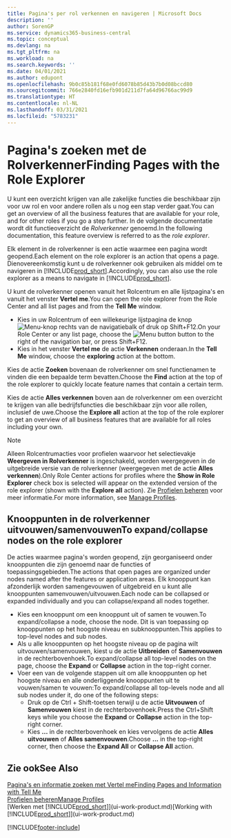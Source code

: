 ```yaml
---
title: Pagina's per rol verkennen en navigeren | Microsoft Docs
description: ''
author: SorenGP
ms.service: dynamics365-business-central
ms.topic: conceptual
ms.devlang: na
ms.tgt_pltfrm: na
ms.workload: na
ms.search.keywords: ''
ms.date: 04/01/2021
ms.author: edupont
ms.openlocfilehash: 9b0c85b181f68e0fd6078b85d43b7b0d08bccd80
ms.sourcegitcommit: 766e2840fd16efb901d211d7fa64d96766ac99d9
ms.translationtype: HT
ms.contentlocale: nl-NL
ms.lasthandoff: 03/31/2021
ms.locfileid: "5783231"
---
```

# <a name="finding-pages-with-the-role-explorer"></a><span data-ttu-id="9bb40-102">Pagina's zoeken met de Rolverkenner</span><span class="sxs-lookup"><span data-stu-id="9bb40-102">Finding Pages with the Role Explorer</span></span>
<span data-ttu-id="9bb40-103">U kunt een overzicht krijgen van alle zakelijke functies die beschikbaar zijn voor uw rol en voor andere rollen als u nog een stap verder gaat.</span><span class="sxs-lookup"><span data-stu-id="9bb40-103">You can get an overview of all the business features that are available for your role, and for other roles if you go a step further.</span></span> <span data-ttu-id="9bb40-104">In de volgende documentatie wordt dit functieoverzicht de *Rolverkenner* genoemd.</span><span class="sxs-lookup"><span data-stu-id="9bb40-104">In the following documentation, this feature overview is referred to as the *role explorer*.</span></span>

<span data-ttu-id="9bb40-105">Elk element in de rolverkenner is een actie waarmee een pagina wordt geopend.</span><span class="sxs-lookup"><span data-stu-id="9bb40-105">Each element on the role explorer is an action that opens a page.</span></span> <span data-ttu-id="9bb40-106">Dienovereenkomstig kunt u de rolverkenner ook gebruiken als middel om te navigeren in [!INCLUDE[prod_short](includes/prod_short.md)].</span><span class="sxs-lookup"><span data-stu-id="9bb40-106">Accordingly, you can also use the role explorer as a means to navigate in [!INCLUDE[prod_short](includes/prod_short.md)].</span></span>

<span data-ttu-id="9bb40-107">U kunt de rolverkenner openen vanuit het Rolcentrum en alle lijstpagina's en vanuit het venster **Vertel me**.</span><span class="sxs-lookup"><span data-stu-id="9bb40-107">You can open the role explorer from the Role Center and all list pages and from the **Tell Me** window.</span></span>

- <span data-ttu-id="9bb40-108">Kies in uw Rolcentrum of een willekeurige lijstpagina de knop ![Menu-knop](media/ui_menu_button.png "Menu-knop") rechts van de navigatiebalk of druk op Shift+F12.</span><span class="sxs-lookup"><span data-stu-id="9bb40-108">On your Role Center or any list page, choose the ![Menu button](media/ui_menu_button.png "Menu button") button to the right of the navigation bar, or press Shift+F12.</span></span>
- <span data-ttu-id="9bb40-109">Kies in het venster **Vertel me** de actie **Verkennen** onderaan.</span><span class="sxs-lookup"><span data-stu-id="9bb40-109">In the **Tell Me** window, choose the **exploring** action at the bottom.</span></span>

<span data-ttu-id="9bb40-110">Kies de actie **Zoeken** bovenaan de rolverkenner om snel functienamen te vinden die een bepaalde term bevatten.</span><span class="sxs-lookup"><span data-stu-id="9bb40-110">Choose the **Find** action at the top of the role explorer to quickly locate feature names that contain a certain term.</span></span>

<span data-ttu-id="9bb40-111">Kies de actie **Alles verkennen** boven aan de rolverkenner om een overzicht te krijgen van alle bedrijfsfuncties die beschikbaar zijn voor alle rollen, inclusief de uwe.</span><span class="sxs-lookup"><span data-stu-id="9bb40-111">Choose the **Explore all** action at the top of the role explorer to get an overview of all business features that are available for all roles including your own.</span></span>

> [!NOTE]
> <span data-ttu-id="9bb40-112">Alleen Rolcentrumacties voor profielen waarvoor het selectievakje **Weergeven in Rolverkenner** is ingeschakeld, worden weergegeven in de uitgebreide versie van de rolverkenner (weergegeven met de actie **Alles verkennen**).</span><span class="sxs-lookup"><span data-stu-id="9bb40-112">Only Role Center actions for profiles where the **Show in Role Explorer** check box is selected will appear on the extended version of the role explorer (shown with the **Explore all** action).</span></span> <span data-ttu-id="9bb40-113">Zie [Profielen beheren](admin-users-profiles-roles.md) voor meer informatie.</span><span class="sxs-lookup"><span data-stu-id="9bb40-113">For more information, see [Manage Profiles](admin-users-profiles-roles.md).</span></span>

## <a name="to-expandcollapse-nodes-on-the-role-explorer"></a><span data-ttu-id="9bb40-114">Knooppunten in de rolverkenner uitvouwen/samenvouwen</span><span class="sxs-lookup"><span data-stu-id="9bb40-114">To expand/collapse nodes on the role explorer</span></span>
<span data-ttu-id="9bb40-115">De acties waarmee pagina's worden geopend, zijn georganiseerd onder knooppunten die zijn genoemd naar de functies of toepassingsgebieden.</span><span class="sxs-lookup"><span data-stu-id="9bb40-115">The actions that open pages are organized under nodes named after the features or application areas.</span></span> <span data-ttu-id="9bb40-116">Elk knooppunt kan afzonderlijk worden samengevouwen of uitgebreid en u kunt alle knooppunten samenvouwen/uitvouwen.</span><span class="sxs-lookup"><span data-stu-id="9bb40-116">Each node can be collapsed or expanded individually and you can collapse/expand all nodes together.</span></span>

- <span data-ttu-id="9bb40-117">Kies een knooppunt om een knooppunt uit of samen te vouwen.</span><span class="sxs-lookup"><span data-stu-id="9bb40-117">To expand/collapse a node, choose the node.</span></span> <span data-ttu-id="9bb40-118">Dit is van toepassing op knooppunten op het hoogste niveau en subknooppunten.</span><span class="sxs-lookup"><span data-stu-id="9bb40-118">This applies to top-level nodes and sub nodes.</span></span>
- <span data-ttu-id="9bb40-119">Als u alle knooppunten op het hoogste niveau op de pagina wilt uitvouwen/samenvouwen, kiest u de actie **Uitbreiden** of **Samenvouwen** in de rechterbovenhoek.</span><span class="sxs-lookup"><span data-stu-id="9bb40-119">To expand/collapse all top-level nodes on the page, choose the **Expand** or **Collapse** action in the top-right corner.</span></span>
- <span data-ttu-id="9bb40-120">Voer een van de volgende stappen uit om alle knooppunten op het hoogste niveau en alle onderliggende knooppunten uit te vouwen/samen te vouwen:</span><span class="sxs-lookup"><span data-stu-id="9bb40-120">To expand/collapse all top-levels node and all sub nodes under it, do one of the following steps:</span></span>
    - <span data-ttu-id="9bb40-121">Druk op de Ctrl + Shift-toetsen terwijl u de actie **Uitvouwen** of **Samenvouwen** kiest in de rechterbovenhoek.</span><span class="sxs-lookup"><span data-stu-id="9bb40-121">Press the Ctrl+Shift keys while you choose the **Expand** or **Collapse** action in the top-right corner.</span></span>
    - <span data-ttu-id="9bb40-122">Kies **...** in de rechterbovenhoek en kies vervolgens de actie **Alles uitvouwen** of **Alles samenvouwen**.</span><span class="sxs-lookup"><span data-stu-id="9bb40-122">Choose **...** in the top-right corner, then choose the **Expand All** or **Collapse All** action.</span></span>

## <a name="see-also"></a><span data-ttu-id="9bb40-123">Zie ook</span><span class="sxs-lookup"><span data-stu-id="9bb40-123">See Also</span></span>
[<span data-ttu-id="9bb40-124">Pagina's en informatie zoeken met Vertel me</span><span class="sxs-lookup"><span data-stu-id="9bb40-124">Finding Pages and Information with Tell Me</span></span>](ui-search.md)  
[<span data-ttu-id="9bb40-125">Profielen beheren</span><span class="sxs-lookup"><span data-stu-id="9bb40-125">Manage Profiles</span></span>](admin-users-profiles-roles.md)  
<span data-ttu-id="9bb40-126">[Werken met [!INCLUDE[prod_short](includes/prod_short.md)]](ui-work-product.md)</span><span class="sxs-lookup"><span data-stu-id="9bb40-126">[Working with [!INCLUDE[prod_short](includes/prod_short.md)]](ui-work-product.md)</span></span>


[!INCLUDE[footer-include](includes/footer-banner.md)]